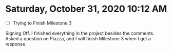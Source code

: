 # Saturday, October 31, 2020 10:12 AM
- [ ] Trying to Finish Milestone 3

Signing Off. I finished everything in the project besides the comments. Asked a question on Piazza, and I will finish Milestone 3 when I get a response.